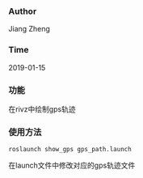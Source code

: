 ### Author
Jiang Zheng
### Time
2019-01-15
### 功能
在rivz中绘制gps轨迹
### 使用方法
```
roslaunch show_gps gps_path.launch 
```
在launch文件中修改对应的gps轨迹文件
